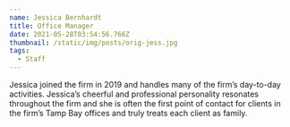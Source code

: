 ```yaml
---
name: Jessica Bernhardt
title: Office Manager
date: 2021-05-28T03:54:56.766Z
thumbnail: /static/img/posts/orig-jess.jpg
tags:
  - Staff
---
```

Jessica joined the firm in 2019 and handles many of the firm’s day-to-day activities. Jessica’s cheerful and professional personality resonates throughout the firm and she is often the first point of contact for clients in the firm’s Tamp Bay offices and truly treats each client as family.

